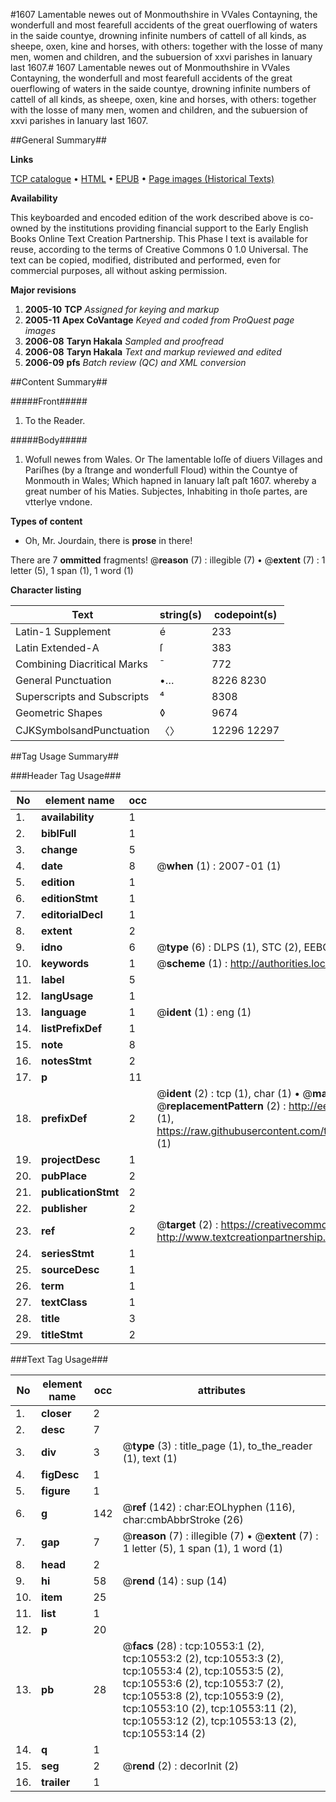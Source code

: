 #1607 Lamentable newes out of Monmouthshire in VVales Contayning, the wonderfull and most fearefull accidents of the great ouerflowing of waters in the saide countye, drowning infinite numbers of cattell of all kinds, as sheepe, oxen, kine and horses, with others: together with the losse of many men, women and children, and the subuersion of xxvi parishes in Ianuary last 1607.#
1607 Lamentable newes out of Monmouthshire in VVales Contayning, the wonderfull and most fearefull accidents of the great ouerflowing of waters in the saide countye, drowning infinite numbers of cattell of all kinds, as sheepe, oxen, kine and horses, with others: together with the losse of many men, women and children, and the subuersion of xxvi parishes in Ianuary last 1607.

##General Summary##

**Links**

[TCP catalogue](http://www.ota.ox.ac.uk/tcp/)  • 
[HTML](http://tei.it.ox.ac.uk/tcp/Texts-HTML/free/A07/A07627.html)  • 
[EPUB](http://tei.it.ox.ac.uk/tcp/Texts-EPUB/free/A07/A07627.epub) • 
[Page images (Historical Texts)](https://data.historicaltexts.jisc.ac.uk/view?pubId=eebo-99845640e&pageId=eebo-99845640e-10553-1)

**Availability**

This keyboarded and encoded edition of the
	       work described above is co-owned by the institutions
	       providing financial support to the Early English Books
	       Online Text Creation Partnership. This Phase I text is
	       available for reuse, according to the terms of Creative
	       Commons 0 1.0 Universal. The text can be copied,
	       modified, distributed and performed, even for
	       commercial purposes, all without asking permission.

**Major revisions**

1. __2005-10__ __TCP__ *Assigned for keying and markup*
1. __2005-11__ __Apex CoVantage__ *Keyed and coded from ProQuest page images*
1. __2006-08__ __Taryn Hakala__ *Sampled and proofread*
1. __2006-08__ __Taryn Hakala__ *Text and markup reviewed and edited*
1. __2006-09__ __pfs__ *Batch review (QC) and XML conversion*

##Content Summary##

#####Front#####

1. To the Reader.

#####Body#####

1. Wofull newes from Wales. Or The lamentable loſſe of diuers Villages and Pariſhes (by a ſtrange and wonderfull Floud) within the Countye of Monmouth in Wales; Which hapned in Ianuary laſt paſt 1607. whereby a great number of his Maties. Subjectes, Inhabiting in thoſe partes, are vtterlye vndone.

**Types of content**

  * Oh, Mr. Jourdain, there is **prose** in there!

There are 7 **ommitted** fragments! 
 @__reason__ (7) : illegible (7)  •  @__extent__ (7) : 1 letter (5), 1 span (1), 1 word (1)

**Character listing**


|Text|string(s)|codepoint(s)|
|---|---|---|
|Latin-1 Supplement|é|233|
|Latin Extended-A|ſ|383|
|Combining             Diacritical Marks|̄|772|
|General Punctuation|•…|8226 8230|
|Superscripts             and Subscripts|⁴|8308|
|Geometric Shapes|◊|9674|
|CJKSymbolsandPunctuation|〈〉|12296 12297|

##Tag Usage Summary##

###Header Tag Usage###

|No|element name|occ|attributes|
|---|---|---|---|
|1.|__availability__|1||
|2.|__biblFull__|1||
|3.|__change__|5||
|4.|__date__|8| @__when__ (1) : 2007-01 (1)|
|5.|__edition__|1||
|6.|__editionStmt__|1||
|7.|__editorialDecl__|1||
|8.|__extent__|2||
|9.|__idno__|6| @__type__ (6) : DLPS (1), STC (2), EEBO-CITATION (1), PROQUEST (1), VID (1)|
|10.|__keywords__|1| @__scheme__ (1) : http://authorities.loc.gov/ (1)|
|11.|__label__|5||
|12.|__langUsage__|1||
|13.|__language__|1| @__ident__ (1) : eng (1)|
|14.|__listPrefixDef__|1||
|15.|__note__|8||
|16.|__notesStmt__|2||
|17.|__p__|11||
|18.|__prefixDef__|2| @__ident__ (2) : tcp (1), char (1)  •  @__matchPattern__ (2) : ([0-9\-]+):([0-9IVX]+) (1), (.+) (1)  •  @__replacementPattern__ (2) : http://eebo.chadwyck.com/downloadtiff?vid=$1&page=$2 (1), https://raw.githubusercontent.com/textcreationpartnership/Texts/master/tcpchars.xml#$1 (1)|
|19.|__projectDesc__|1||
|20.|__pubPlace__|2||
|21.|__publicationStmt__|2||
|22.|__publisher__|2||
|23.|__ref__|2| @__target__ (2) : https://creativecommons.org/publicdomain/zero/1.0/ (1), http://www.textcreationpartnership.org/docs/. (1)|
|24.|__seriesStmt__|1||
|25.|__sourceDesc__|1||
|26.|__term__|1||
|27.|__textClass__|1||
|28.|__title__|3||
|29.|__titleStmt__|2||


###Text Tag Usage###

|No|element name|occ|attributes|
|---|---|---|---|
|1.|__closer__|2||
|2.|__desc__|7||
|3.|__div__|3| @__type__ (3) : title_page (1), to_the_reader (1), text (1)|
|4.|__figDesc__|1||
|5.|__figure__|1||
|6.|__g__|142| @__ref__ (142) : char:EOLhyphen (116), char:cmbAbbrStroke (26)|
|7.|__gap__|7| @__reason__ (7) : illegible (7)  •  @__extent__ (7) : 1 letter (5), 1 span (1), 1 word (1)|
|8.|__head__|2||
|9.|__hi__|58| @__rend__ (14) : sup (14)|
|10.|__item__|25||
|11.|__list__|1||
|12.|__p__|20||
|13.|__pb__|28| @__facs__ (28) : tcp:10553:1 (2), tcp:10553:2 (2), tcp:10553:3 (2), tcp:10553:4 (2), tcp:10553:5 (2), tcp:10553:6 (2), tcp:10553:7 (2), tcp:10553:8 (2), tcp:10553:9 (2), tcp:10553:10 (2), tcp:10553:11 (2), tcp:10553:12 (2), tcp:10553:13 (2), tcp:10553:14 (2)|
|14.|__q__|1||
|15.|__seg__|2| @__rend__ (2) : decorInit (2)|
|16.|__trailer__|1||
